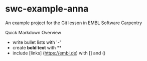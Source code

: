 # swc-example-anna
An example project for the Git lesson in EMBL Software Carpentry

Quick Markdown Overview

- write bullet lists with '-'
- create **bold text** with **
- include [links] (https://embl.de) with [] and ()
